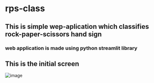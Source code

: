 # rps-class
## This is simple wep-aplication which classifies rock-paper-scissors hand sign

### web application is made using python streamlit library


## This is the initial screen


![image](https://user-images.githubusercontent.com/62810418/117349739-b35f2400-aee6-11eb-8276-245e233286eb.png)


